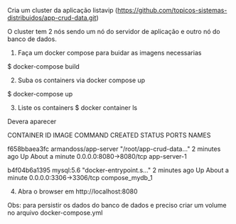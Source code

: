 Cria um cluster da aplicação listavip (https://github.com/topicos-sistemas-distribuidos/app-crud-data.git)

O cluster tem 2 nós sendo um nó do servidor de aplicação e outro nó do banco de dados. 

1. Faça um docker compose para buidar as imagens necessarias

$ docker-compose build

2. Suba os containers via docker compose up

$ docker-compose up

3. Liste os containers
$ docker container ls 

Devera aparecer

CONTAINER ID        IMAGE                  COMMAND                  CREATED             STATUS              PORTS                    NAMES


f658bbaea3fc        armandoss/app-server   "/root/app-crud-data…"   2 minutes ago       Up About a minute   0.0.0.0:8080->8080/tcp   app-server-1


b4f04b6a1395        mysql:5.6              "docker-entrypoint.s…"   2 minutes ago       Up About a minute   0.0.0.0:3306->3306/tcp   compose_mydb_1


4. Abra o browser em http://localhost:8080

Obs: para persistir os dados do banco de dados e preciso criar um volume no arquivo docker-compose.yml

